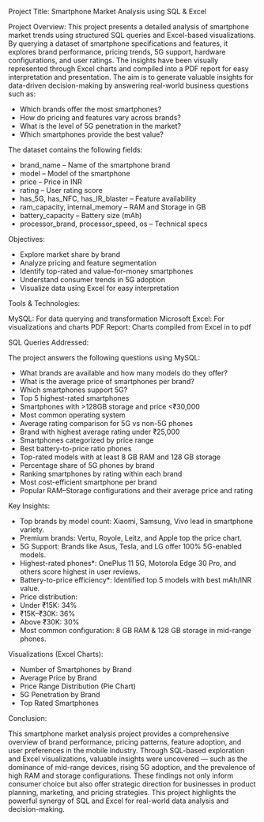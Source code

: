 Project Title: 
Smartphone Market Analysis using SQL & Excel

Project Overview:
 This project presents a detailed analysis of smartphone market trends using structured SQL queries and Excel-based visualizations. By querying a dataset of smartphone specifications and features, it explores      brand performance, pricing trends, 5G support, hardware configurations, and user ratings.
 The insights have been visually represented through Excel charts and compiled into a PDF report for easy interpretation and presentation.
 The aim is to generate valuable insights for data-driven decision-making by answering real-world business questions such as:
- Which brands offer the most smartphones?
- How do pricing and features vary across brands?
- What is the level of 5G penetration in the market?
- Which smartphones provide the best value?

The dataset contains the following fields:

- brand_name – Name of the smartphone brand
- model – Model of the smartphone
- price – Price in INR
- rating – User rating score
- has_5G, has_NFC, has_IR_blaster – Feature availability
- ram_capacity, internal_memory – RAM and Storage in GB
- battery_capacity – Battery size (mAh)
- processor_brand, processor_speed, os – Technical specs

Objectives:

- Explore market share by brand
- Analyze pricing and feature segmentation
- Identify top-rated and value-for-money smartphones
- Understand consumer trends in 5G adoption
- Visualize data using Excel for easy interpretation

Tools & Technologies:

 MySQL: For data querying and transformation
 Microsoft Excel: For visualizations and charts
 PDF Report: Charts compiled from Excel in to pdf

SQL Queries Addressed:

The project answers the following questions using MySQL:
- What brands are available and how many models do they offer?
- What is the average price of smartphones per brand?
- Which smartphones support 5G?
- Top 5 highest-rated smartphones
- Smartphones with >128GB storage and price <₹30,000
- Most common operating system
- Average rating comparison for 5G vs non-5G phones
- Brand with highest average rating under ₹25,000
- Smartphones categorized by price range
- Best battery-to-price ratio phones
- Top-rated models with at least 8 GB RAM and 128 GB storage
- Percentage share of 5G phones by brand
- Ranking smartphones by rating within each brand
- Most cost-efficient smartphone per brand
- Popular RAM–Storage configurations and their average price and rating

 Key Insights:

-  Top brands by model count: Xiaomi, Samsung, Vivo lead in smartphone variety.
-  Premium brands: Vertu, Royole, Leitz, and Apple top the price chart.
-  5G Support: Brands like Asus, Tesla, and LG offer 100% 5G-enabled models.
-  Highest-rated phones*: OnePlus 11 5G, Motorola Edge 30 Pro, and others score highest in user reviews.
-  Battery-to-price efficiency*: Identified top 5 models with best mAh/INR value.
-  Price distribution:
 - Under ₹15K: 34%
 - ₹15K–₹30K: 36%
 - Above ₹30K: 30%
- Most common configuration: 8 GB RAM & 128 GB storage in mid-range phones.

 Visualizations (Excel Charts):
   
-  Number of Smartphones by Brand
-  Average Price by Brand
-  Price Range Distribution (Pie Chart)
-  5G Penetration by Brand
-  Top Rated Smartphones

Conclusion:

  This smartphone market analysis project provides a comprehensive overview of brand performance, pricing patterns, feature adoption, and user preferences in the mobile industry. Through SQL-based exploration and   Excel visualizations, valuable insights were uncovered — such as the dominance of mid-range devices, rising 5G adoption, and the prevalence of high RAM and storage configurations. These findings not only inform   consumer choice but also offer strategic direction for businesses in product planning, marketing, and pricing strategies. This project highlights the powerful synergy of SQL and Excel for real-world data          analysis and decision-making.
  

  




  



